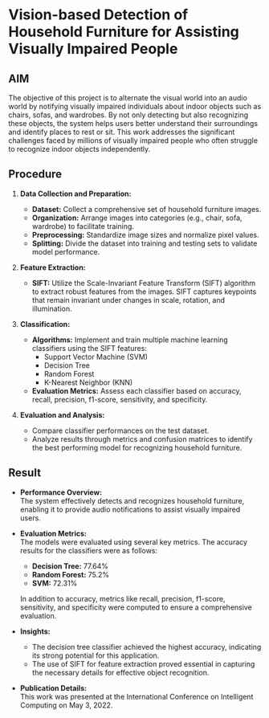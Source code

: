 # Vision-based Detection of Household Furniture for Assisting Visually Impaired People

## AIM

The objective of this project is to alternate the visual world into an audio world by notifying visually impaired individuals about indoor objects such as chairs, sofas, and wardrobes. By not only detecting but also recognizing these objects, the system helps users better understand their surroundings and identify places to rest or sit. This work addresses the significant challenges faced by millions of visually impaired people who often struggle to recognize indoor objects independently.

## Procedure

1. **Data Collection and Preparation:**
   - **Dataset:** Collect a comprehensive set of household furniture images.
   - **Organization:** Arrange images into categories (e.g., chair, sofa, wardrobe) to facilitate training.
   - **Preprocessing:** Standardize image sizes and normalize pixel values.
   - **Splitting:** Divide the dataset into training and testing sets to validate model performance.

2. **Feature Extraction:**
   - **SIFT:** Utilize the Scale-Invariant Feature Transform (SIFT) algorithm to extract robust features from the images. SIFT captures keypoints that remain invariant under changes in scale, rotation, and illumination.

3. **Classification:**
   - **Algorithms:** Implement and train multiple machine learning classifiers using the SIFT features:
     - Support Vector Machine (SVM)
     - Decision Tree
     - Random Forest
     - K-Nearest Neighbor (KNN)
   - **Evaluation Metrics:** Assess each classifier based on accuracy, recall, precision, f1-score, sensitivity, and specificity.

4. **Evaluation and Analysis:**
   - Compare classifier performances on the test dataset.
   - Analyze results through metrics and confusion matrices to identify the best performing model for recognizing household furniture.

## Result

- **Performance Overview:**  
  The system effectively detects and recognizes household furniture, enabling it to provide audio notifications to assist visually impaired users.

- **Evaluation Metrics:**  
  The models were evaluated using several key metrics. The accuracy results for the classifiers were as follows:
  - **Decision Tree:** 77.64%
  - **Random Forest:** 75.2%
  - **SVM:** 72.31%
  
  In addition to accuracy, metrics like recall, precision, f1-score, sensitivity, and specificity were computed to ensure a comprehensive evaluation.

- **Insights:**  
  - The decision tree classifier achieved the highest accuracy, indicating its strong potential for this application.
  - The use of SIFT for feature extraction proved essential in capturing the necessary details for effective object recognition.

- **Publication Details:**  
  This work was presented at the International Conference on Intelligent Computing on May 3, 2022.

